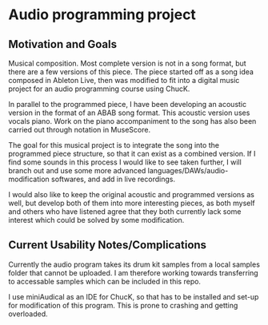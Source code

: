 # Audio programming project

## Motivation and Goals 
Musical composition. Most complete version is not in a song format, but there are a few versions of this piece. The piece started off as a song idea composed in Ableton Live, then was modified to fit into a digital music project for an audio programming course using ChucK.

In parallel to the programmed piece, I have been developing an acoustic version in the format of an ABAB song format. This acoustic version uses vocals piano. Work on the piano accompaniment to the song has also been carried out through notation in MuseScore. 

The goal for this musical project is to integrate the song into the programmed piece structure, so that it can exist as a combined version. If I find some sounds in this process I would like to see taken further, I will branch out and use some more advanced languages/DAWs/audio-modification softwares, and add in live recordings. 

I would also like to keep the original acoustic and programmed versions as well, but develop both of them into more interesting pieces, as both myself and others who have listened agree that they both currently lack some interest which could be solved by some modification.

## Current Usability Notes/Complications

Currently the audio program takes its drum kit samples from a local samples folder that cannot be uploaded. I am therefore working towards transferring to accessable samples which can be included in this repo. 

I use miniAudical as an IDE for ChucK, so that has to be installed and set-up for modification of this program. This is prone to crashing and getting overloaded.

